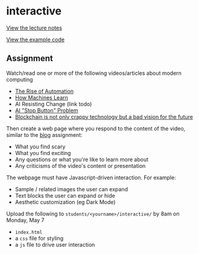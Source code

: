 # interactive

[View the lecture notes](/lectures/week5)

[View the example code](/homework/interactive/example)

## Assignment

Watch/read one or more of the following videos/articles about modern computing

- [The Rise of Automation](https://youtu.be/WSKi8HfcxEk)
- [How Machines Learn](https://youtu.be/R9OHn5ZF4Uo)
- AI Resisting Change (link todo)
- [AI "Stop Button" Problem](https://youtu.be/3TYT1QfdfsM)
- [Blockchain is not only crappy technology but a bad vision for the future](https://medium.com/@kaistinchcombe/decentralized-and-trustless-crypto-paradise-is-actually-a-medieval-hellhole-c1ca122efde)

Then create a web page where you respond to the content of the video, similar to the [blog](/homework/blog) assignment:

- What you find scary
- What you find exciting
- Any questions or what you're like to learn more about
- Any criticisms of the video's content or presentation

The webpage must have Javascript-driven interaction. For example:

- Sample / related images the user can expand
- Text blocks the user can expand or hide
- Aesthetic customization (eg Dark Mode)

Upload the following to `students/<yourname>/interactive/` by 8am on Monday, May 7

- `index.html`
- a `css` file for styling
- a `js` file to drive user interaction
